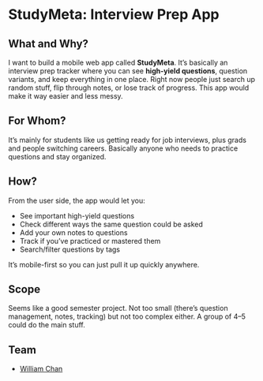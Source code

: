 # StudyMeta: Interview Prep App

## What and Why?
I want to build a mobile web app called **StudyMeta**. It’s basically an interview prep tracker where you can see **high-yield questions**, question variants, and keep everything in one place. Right now people just search up random stuff, flip through notes, or lose track of progress. This app would make it way easier and less messy.

## For Whom?
It’s mainly for students like us getting ready for job interviews, plus grads and people switching careers. Basically anyone who needs to practice questions and stay organized.

## How?
From the user side, the app would let you:  
- See important high-yield questions  
- Check different ways the same question could be asked  
- Add your own notes to questions  
- Track if you’ve practiced or mastered them  
- Search/filter questions by tags  

It’s mobile-first so you can just pull it up quickly anywhere.

## Scope
Seems like a good semester project. Not too small (there’s question management, notes, tracking) but not too complex either. A group of 4–5 could do the main stuff.

## Team
- [William Chan](https://github.com/wc2184)  
